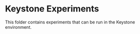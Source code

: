 # Keystone Experiments
This folder contains experiments that can be run in the Keystone environment.
